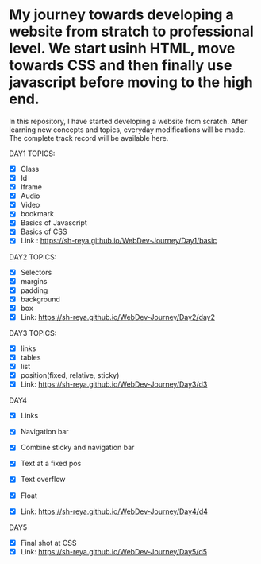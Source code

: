 
My journey towards developing a website from stratch to professional level.
We start usinh HTML, move towards CSS and then finally use javascript before moving to the high end. 
=======
In this repository, I have started developing a website from scratch.
After learning new concepts and topics, everyday modifications will be made. The complete track record will be available here.

DAY1 
TOPICS:
- [x] Class
- [x] Id
- [x] Iframe
- [x] Audio
- [x] Video
- [x] bookmark
- [x] Basics of Javascript
- [x] Basics of CSS
- [x] Link : https://sh-reya.github.io/WebDev-Journey/Day1/basic

DAY2
TOPICS:
- [x] Selectors
- [x] margins
- [x] padding
- [x] background
- [x] box
- [x] Link: https://sh-reya.github.io/WebDev-Journey/Day2/day2 

DAY3
TOPICS:
- [x] links
- [x] tables
- [x] list
- [x] position(fixed, relative, sticky)
- [x] Link: https://sh-reya.github.io/WebDev-Journey/Day3/d3

DAY4
- [x] Links
- [x] Navigation bar
- [x] Combine sticky and navigation bar
- [x] Text at a fixed pos
- [x] Text overflow
- [x] Float
- [x] Link: https://sh-reya.github.io/WebDev-Journey/Day4/d4


DAY5
- [x] Final shot at CSS
- [x] Link: https://sh-reya.github.io/WebDev-Journey/Day5/d5
